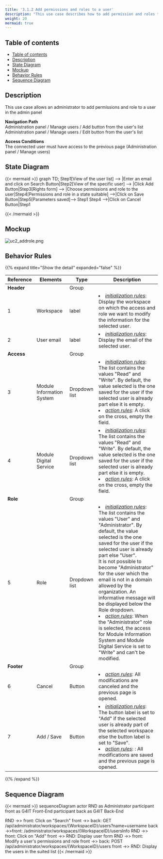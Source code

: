 ```yaml
---
title: '3.1.2 Add permissions and roles to a user'
description: "This use case describes how to add permission and roles to a user on a workspace in the administration module"
weight: 20
mermaid: true
---
```


## Table of contents

- [Table of contents](#table-of-contents)
- [Description](#description)
- [State Diagram](#state-diagram)
- [Mockup](#mockup)
- [Behavior Rules](#behavior-rules)
- [Sequence Diagram](#sequence-diagram)

## Description

This use case allows an administrator to add permissions and role to a user in the admin panel

**Navigation Path**  
Administration panel / Manage users / Add button from the user's list
Administration panel / Manage users / Edit button from the user's list

**Access Conditions**  
The connected user must have access to the previous page (Administration panel / Manage users)

## State Diagram

{{< mermaid >}}
graph TD;
Step1[View of the user list] --> |Enter an email and click on Search Button|Step2[View of the specific user] --> |Click
Add Button|Step3[Rights form] --> |Choose permissions and role to the
user|Step4[Permissions and role in a state suitable] -->|Click on Save Button|Step5[Parameters saved]--> Step1
Step4 -->|Click on Cancel Button|Step1

{{< /mermaid >}}

## Mockup

![uc2_addrole.png](../images/uc2_addrole.png)

## Behavior Rules

{{% expand title="Show the detail" expanded="false" %}}

| Reference  | Elements                  | Type          | Description                                                                                                                                                                                                                                                                                                                                                                                                                                                                                                                                                                                      |
|------------|---------------------------|---------------|--------------------------------------------------------------------------------------------------------------------------------------------------------------------------------------------------------------------------------------------------------------------------------------------------------------------------------------------------------------------------------------------------------------------------------------------------------------------------------------------------------------------------------------------------------------------------------------------------|
| **Header** |                           | Group         |                                                                                                                                                                                                                                                                                                                                                                                                                                                                                                                                                                                                  |
| 1          | Workspace              | label         | <li><u>*initialization rules*</u>: Display the workspace on which the access and role we want to modify the information for the selected user.                                                                                                                                                                                                                                                                                                                                                                                                                                                |
| 2          | User email                | label         | <li><u>*initialization rules*</u>: Display the email of the selected user.                                                                                                                                                                                                                                                                                                                                                                                                                                                                                                                       |
| **Access** |                           | Group         |                                                                                                                                                                                                                                                                                                                                                                                                                                                                                                                                                                                                  |
| 3          | Module Information System | Dropdown list | <li><u>*initialization rules*</u>: The list contains the values "Read" and "Write". By default, the value selected is the one saved for the user if the selected user is already part else it is empty.<br><li><u>*action rules*</u>: A click on the cross, empty the field.                                                                                                                                                                                                                                                                                                                     |
| 4          | Module Digital Service    | Dropdown list | <li><u>*initialization rules*</u>: The list contains the values "Read" and "Write". By default, the value selected is the one saved for the user if the selected user is already part else it is empty.<br><li><u>*action rules*</u>: A click on the cross, empty the field.                                                                                                                                                                                                                                                                                                                     |
| **Role**   |                           | Group         |                                                                                                                                                                                                                                                                                                                                                                                                                                                                                                                                                                                                  |
| 5          | Role                      | Dropdown list | <li><u>*initialization rules*</u>: The list contains the values "User" and "Administrator". By default, the value selected is the one saved for the user if the selected user is already part else "User". <br> It is not possible to become "Administrator" for the user which the email is not in a domain allowed by the organization. An informative message will be displayed below the Role dropdown. <br><li><u>*action rules*</u>: When the "Administrator" role is selected, the access for Module Information System and Module Digital Service is set to "Write" and can't be modified. |
| **Footer** |                           | Group         |                                                                                                                                                                                                                                                                                                                                                                                                                                                                                                                                                                                                  |
| 6          | Cancel                    | Button        | <li><u>*action rules*</u>: All modifications are canceled and the previous page is opened.                                                                                                                                                                                                                                                                                                                                                                                                                                                                                                       |
| 7          | Add / Save                | Button        | <li><u>*initialization rules*</u>: The button label is set to "Add" if the selected user is already part of the selected workspace else the button label is set to "Save".<br><li><u>*action rules*</u>: : All modifications are saved and the previous page is opened.                                                                                                                                                                                                                                                                                                                       |


{{% /expand %}}

## Sequence Diagram

{{< mermaid >}}
sequenceDiagram
actor RND as Administrator
participant front as G4IT Front-End
participant back as G4IT Back-End

RND ->> front: Click on "Search"
front ->> back: GET /api/administrator/workspaces/{WorkspaceID}/users?name=username
back ->>front: /administrator/workspaces/{WorkspaceID}/usersInfo
RND ->> front: Click on "Add"
front ->> RND: Display user form
RND ->> front: Modify a user's permissions and role
front ->> back: POST /api/administrator/workspaces/{WorkspaceID}/users
front ->> RND: Display the users in the suited list
{{< /mermaid >}}
